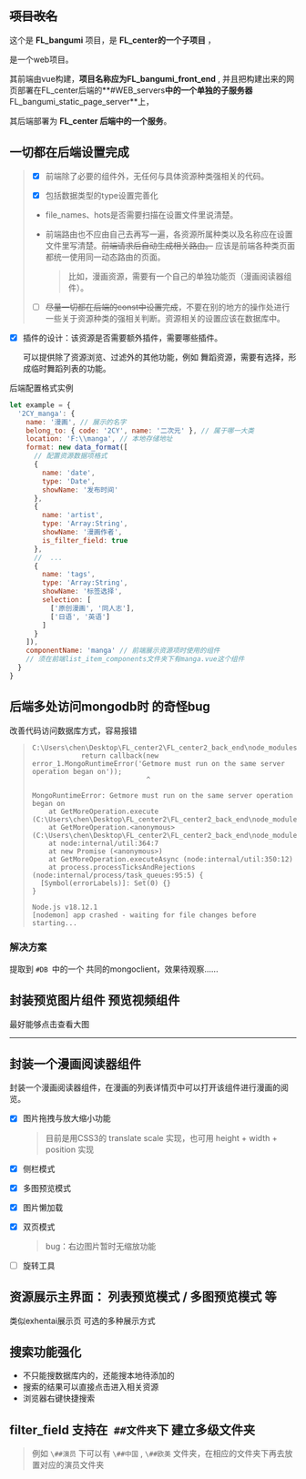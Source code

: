 ## ~~项目改名~~

这个是 **FL_bangumi** 项目，是 **FL_center的一个子项目** ， 

是一个web项目。

其前端由vue构建，**项目名称应为FL_bangumi_front_end** , 并且把构建出来的网页部署在FL_center后端的**#WEB_servers**中的一个单独的子服务器**FL_bangumi_static_page_server**上，

其后端部署为 **FL_center  后端中的一个服务**。



## 一切都在后端设置完成

> - [x] 前端除了必要的组件外，无任何与具体资源种类强相关的代码。
>
>
> - [x] 包括数据类型的type设置完善化
>
>
> - file_names、hots是否需要扫描在设置文件里说清楚。
>
> - 前端路由也不应由自己去再写一遍，各资源所属种类以及名称应在设置文件里写清楚。~~前端请求后自动生成相关路由。~~ 应该是前端各种类页面都统一使用同一动态路由的页面。
>
>   > 比如，漫画资源，需要有一个自己的单独功能页（漫画阅读器组件）。
>
> - [ ] ~~尽量一切都在后端的const中设置完成~~，不要在别的地方的操作处进行一些关于资源种类的强相关判断。资源相关的设置应该在数据库中。



- [x] 插件的设计：该资源是否需要额外插件，需要哪些插件。

  可以提供除了资源浏览、过滤外的其他功能，例如 舞蹈资源，需要有选择，形成临时舞蹈列表的功能。





后端配置格式实例

```js
let example = {
  '2CY_manga': {
    name: '漫画', // 展示的名字
    belong_to: { code: '2CY', name: '二次元' }, // 属于哪一大类
    location: 'F:\\manga', // 本地存储地址
    format: new data_format([
      // 配置资源数据项格式
      {
        name: 'date',
        type: 'Date',
        showName: '发布时间'
      },
      {
        name: 'artist',
        type: 'Array:String',
        showName: '漫画作者',
        is_filter_field: true
      },
      //  ...
      {
        name: 'tags',
        type: 'Array:String',
        showName: '标签选择',
        selection: [
          ['原创漫画', '同人志'],
          ['日语', '英语']
        ]
      }
    ]),
    componentName: 'manga' // 前端展示资源项时使用的组件
    // 须在前端list_item_components文件夹下有manga.vue这个组件
  }
}

```











## 后端多处访问mongodb时 的奇怪bug

改善代码访问数据库方式，容易报错

> ```
> C:\Users\chen\Desktop\FL_center2\FL_center2_back_end\node_modules\mongodb\lib\operations\get_more.js:22
>             return callback(new error_1.MongoRuntimeError('Getmore must run on the same server operation began on'));
>                             ^
> 
> MongoRuntimeError: Getmore must run on the same server operation began on
>     at GetMoreOperation.execute (C:\Users\chen\Desktop\FL_center2\FL_center2_back_end\node_modules\mongodb\lib\operations\get_more.js:22:29)
>     at GetMoreOperation.<anonymous> (C:\Users\chen\Desktop\FL_center2\FL_center2_back_end\node_modules\mongodb\lib\operations\operation.js:29:18)
>     at node:internal/util:364:7
>     at new Promise (<anonymous>)
>     at GetMoreOperation.executeAsync (node:internal/util:350:12)
>     at process.processTicksAndRejections (node:internal/process/task_queues:95:5) {
>   [Symbol(errorLabels)]: Set(0) {}
> }
> 
> Node.js v18.12.1
> [nodemon] app crashed - waiting for file changes before starting...
> ```
>
> 

### 解决方案

提取到 `#DB `中的一个 共同的mongoclient，效果待观察......



## 封装预览图片组件 预览视频组件

最好能够点击查看大图



<hr>

## 封装一个漫画阅读器组件


封装一个漫画阅读器组件，在漫画的列表详情页中可以打开该组件进行漫画的阅览。


- [x] 图片拖拽与放大缩小功能

  > 目前是用CSS3的 translate scale 实现，也可用 height + width + position 实现

- [x] 侧栏模式

- [x] 多图预览模式

- [x] 图片懒加载

- [x] 双页模式

  > bug：右边图片暂时无缩放功能

- [ ] 旋转工具



## 资源展示主界面： 列表预览模式 / 多图预览模式 等

类似exhentai展示页 可选的多种展示方式



## 搜索功能强化

- 不只能搜数据库内的，还能搜本地待添加的
- 搜索的结果可以直接点击进入相关资源
- 浏览器右键快捷搜索



## filter_field 支持在` ##文件夹`下 建立多级文件夹

> 例如 `\##演员` 下可以有  `\##中国` , `\##欧美` 文件夹，在相应的文件夹下再去放置对应的演员文件夹

